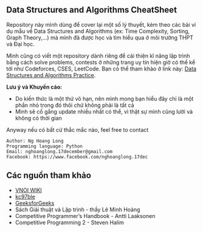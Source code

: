 ## Data Structures and Algorithms CheatSheet
Repository này mình dùng để cover lại một số lý thuyết, kèm theo các bài ví dụ mẫu về Data Structures and Algorithms (ex: Time Complexity, Sorting, Graph Theory,...) mà mình đã được học và tìm hiểu qua ở môi trường THPT và Đại học. 

Mình cũng có viết một repository dành riêng để cải thiện kĩ năng lập trình bằng cách solve problems, contests ở những trang uy tín hiện giờ có thể kể tới như Codeforces, CSES, LeetCode. Bạn có thể tham khảo ở link này: [Data Structures and Algorithms Practice](https://github.com/nghoanglong/Competitive-Programming-Practice). 

**Lưu ý và Khuyến cáo:** 

- Do kiến thức là một thứ vô hạn, nên mình mong bạn hiểu đây chỉ là một phần nhỏ trong đó thôi chứ không phải là tất cả
- Mình sẽ cố gắng update nhiều nhất có thể, vì thật sự mình cũng lười và không có thời gian

Anyway nếu có bất cứ thắc mắc nào, feel free to contact

```
Author: Ng Hoang Long
Programming language: Python
Email: nghoanglong.17december@gmail.com
Facebook: https://www.facebook.com/nghoanglong.17dec
```

## Các nguồn tham khảo

  - [VNOI WIKI](https://vnoi.info/wiki/Home)
  - [kc97ble](https://sites.google.com/site/kc97ble/)
  - [GeeksforGeeks](https://www.geeksforgeeks.org/)
  - Sách Giải thuật và Lập trình - thầy Lê Minh Hoàng
  - Competitive Programmer’s Handbook - Antti Laaksonen
  - Competitive Programming 2 - Steven Halim

